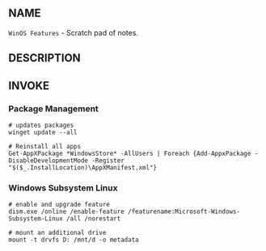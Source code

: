 ## NAME

`WinOS Features` - Scratch pad of notes.

## DESCRIPTION

## INVOKE

### Package Management


```lang-sh
# updates packages
winget update --all
```

```lang-sh
# Reinstall all apps
Get-AppXPackage *WindowsStore* -AllUsers | Foreach {Add-AppxPackage -DisableDevelopmentMode -Register "$($_.InstallLocation)\AppXManifest.xml"}
```


### Windows Subsystem Linux

```lang-sh
# enable and upgrade feature
dism.exe /online /enable-feature /featurename:Microsoft-Windows-Subsystem-Linux /all /norestart
```

```lang-sh
# mount an additional drive
mount -t drvfs D: /mnt/d -o metadata
```
